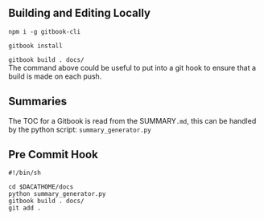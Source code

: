 ## Building and Editing Locally

`npm i -g gitbook-cli`

`gitbook install`

`gitbook build . docs/`  
The command above could be useful to put into a git hook to ensure that a build is made on each push.

## Summaries

The TOC for a Gitbook is read from the SUMMARY`.md`, this can be handled by the python script: `summary_generator.py`

## Pre Commit Hook

```
#!/bin/sh

cd $DACATHOME/docs
python summary_generator.py
gitbook build . docs/
git add .
```



